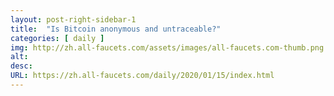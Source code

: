 ```yaml
---
layout: post-right-sidebar-1
title:  "Is Bitcoin anonymous and untraceable?"
categories: [ daily ]
img: http://zh.all-faucets.com/assets/images/all-faucets.com-thumb.png
alt:
desc: 
URL: https://zh.all-faucets.com/daily/2020/01/15/index.html
---
```


<div id="commento"></div>
<script src="https://cdn.commento.io/js/commento.js"></script>
